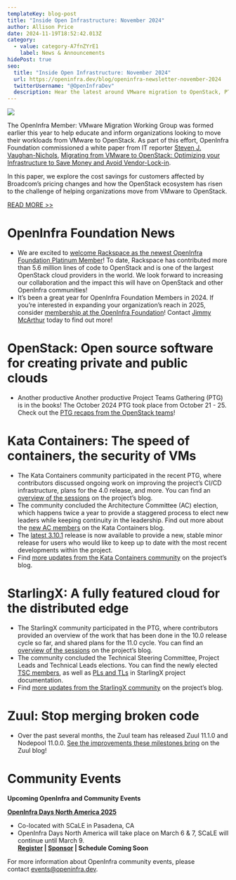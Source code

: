 ```yaml
---
templateKey: blog-post
title: "Inside Open Infrastructure: November 2024"
author: Allison Price
date: 2024-11-19T18:52:42.013Z
category:
  - value: category-A7fnZYrE1
    label: News & Announcements
hidePost: true
seo:
  title: "Inside Open Infrastructure: November 2024"
  url: https://openinfra.dev/blog/openinfra-newsletter-november-2024
  twitterUsername: "@OpenInfraDev"
  description: Hear the latest around VMware migration to OpenStack, PTG recaps and more!
---
```

![](/img/frame-541.png)

The OpenInfra Member: VMware Migration Working Group was formed earlier this year to help educate and inform organizations looking to move their workloads from VMware to OpenStack. As part of this effort, OpenInfra Foundation commissioned a white paper from IT reporter [Steven J. Vaughan-Nichols](https://www.linkedin.com/in/sjvn1/), [Migrating from VMware to OpenStack: Optimizing your Infrastructure to Save Money and Avoid Vendor-Lock-in](https://www.openstack.org/vmware-migration-to-openstack-white-paper).

In this paper, we explore the cost savings for customers affected by Broadcom’s pricing changes and how the OpenStack ecosystem has risen to the challenge of helping organizations move from VMware to OpenStack.

[READ MORE >>](https://www.openstack.org/vmware-migration-to-openstack-white-paper)

# OpenInfra Foundation News

* We are excited to [welcome Rackspace as the newest OpenInfra Foundation Platinum Member](https://openinfra.dev/blog/rackspace-openinfra-platinum-member)! To date, Rackspace has contributed more than 5.6 million lines of code to OpenStack and is one of the largest OpenStack cloud providers in the world. We look forward to increasing our collaboration and the impact this will have on OpenStack and other OpenInfra communities! 
* It’s been a great year for OpenInfra Foundation Members in 2024. If you’re interested in expanding your organization’s reach in 2025, consider [membership at the OpenInfra Foundation](https://openinfra.dev/join/members/)! Contact [Jimmy McArthur](mailto:jimmy@openinfra.dev) today to find out more!

# OpenStack: Open source software for creating private and public clouds

* Another productive Another productive Project Teams Gathering (PTG) is in the books! The October 2024 PTG took place from October 21 - 25. Check out the [PTG recaps from the OpenStack teams](https://www.openstack.org/blog/openstack-teams-advance-2025-1-epoxy-plans-at-openinfra-ptg/)! 

# Kata Containers: The speed of containers, the security of VMs

* The Kata Containers community participated in the recent PTG, where contributors discussed ongoing work on improving the project’s CI/CD infrastructure, plans for the 4.0 release, and more. You can find an [overview of the sessions](https://katacontainers.io/blog/kata-community-ptg-updates-october-2024/) on the project’s blog.
* The community concluded the Architecture Committee (AC) election, which happens twice a year to provide a staggered process to elect new leaders while keeping continuity in the leadership. Find out more about the [new AC members](https://katacontainers.io/blog/kata-containers-ac-october-2024-election-results/) on the Kata Containers blog.
* The [latest 3.10.1](https://github.com/kata-containers/kata-containers/releases) release is now available to provide a new, stable minor release for users who would like to keep up to date with the most recent developments within the project.
* Find [more updates from the Kata Containers community](https://katacontainers.io/blog/kata-containers-project-updates-q4-2024/) on the project’s blog.

# StarlingX: A fully featured cloud for the distributed edge

* The StarlingX community participated in the PTG, where contributors provided an overview of the work that has been done in the 10.0 release cycle so far, and shared plans for the 11.0 cycle. You can find an [overview of the sessions](https://www.starlingx.io/blog/starlingx-vptg-october-2024-recap/) on the project’s blog.
* The community concluded the Technical Steering Committee, Project Leads and Technical Leads elections. You can find the newly elected [TSC members](https://docs.starlingx.io/governance/reference/tsc/index.html), as well as [PLs and TLs](https://docs.starlingx.io/governance/reference/tsc/projects/index.html) in StarlingX project documentation.
* Find [more updates from the StarlingX community](https://www.starlingx.io/blog/starlingx-newsletter-q4-2024/) on the project’s blog.

# Zuul: Stop merging broken code

* Over the past several months, the Zuul team has released Zuul 11.1.0 and Nodepool 11.0.0. [See the improvements these milestones bring](https://zuul-ci.org/blog/#20241118a) on the Zuul blog!

# **Community Events**

**Upcoming OpenInfra and Community Events**

**[OpenInfra Days North America 2025](https://www.socallinuxexpo.org/scale/22x/events/open-infra-days)** 

* Co-located with SCaLE in Pasadena, CA
* OpenInfra Days North America will take place on March 6 & 7, SCaLE will continue until March 9.\
  **[Register](https://register.socallinuxexpo.org/reg6/) | [Sponsor](https://openinfra.dev/events/sponsorship) | Schedule Coming Soon**

For more information about OpenInfra community events, please contact [events@openinfra.dev](mailto:events@openinfra.dev).